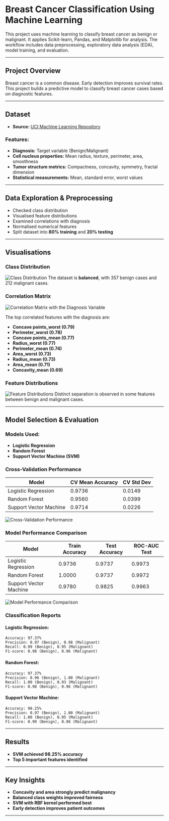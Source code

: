 # Breast Cancer Classification Using Machine Learning

This project uses machine learning to classify breast cancer as benign or malignant. It applies Scikit-learn, Pandas, and Matplotlib for analysis. The workflow includes data preprocessing, exploratory data analysis (EDA), model training, and evaluation.

---

## Project Overview

Breast cancer is a common disease. Early detection improves survival rates. This project builds a predictive model to classify breast cancer cases based on diagnostic features.

---

## Dataset

- **Source:** [UCI Machine Learning Repository](https://archive.ics.uci.edu/ml/datasets/Breast+Cancer+Wisconsin+\(Diagnostic\))


### Features:

- **Diagnosis:** Target variable (Benign/Malignant)
- **Cell nucleus properties:** Mean radius, texture, perimeter, area, smoothness
- **Tumor structure metrics:** Compactness, concavity, symmetry, fractal dimension
- **Statistical measurements:** Mean, standard error, worst values

---

## Data Exploration & Preprocessing

- Checked class distribution
- Visualised feature distributions
- Examined correlations with diagnosis
- Normalised numerical features
- Split dataset into **80% training** and **20% testing**

---

## Visualisations

### Class Distribution
![Class Distribution](images/class-distribution.png)
The dataset is **balanced**, with 357 benign cases and 212 malignant cases.

### Correlation Matrix
![Correlation Matrix with the Diagnosis Variable](images/corr_matrix.png)

The top correlated features with the diagnosis are:

- **Concave points\_worst (0.79)**
- **Perimeter\_worst (0.78)**
- **Concave points\_mean (0.77)**
- **Radius\_worst (0.77)**
- **Perimeter\_mean (0.74)**
- **Area\_worst (0.73)**
- **Radius\_mean (0.73)**
- **Area\_mean (0.71)**
- **Concavity\_mean (0.69)**

### Feature Distributions
![Feature Distributions](images/feature_distributions.png)
Distinct separation is observed in some features between benign and malignant cases.

---

## Model Selection & Evaluation

### Models Used:

- **Logistic Regression**
- **Random Forest**
- **Support Vector Machine (SVM)**

### Cross-Validation Performance

| Model                  | CV Mean Accuracy | CV Std Dev |
| ---------------------- | ---------------- | ---------- |
| Logistic Regression    | 0.9736           | 0.0149     |
| Random Forest          | 0.9560           | 0.0399     |
| Support Vector Machine | 0.9714           | 0.0226     |

![Cross-Validation Performance](images/cross_validation_performance.png)

### Model Performance Comparison

| Model                  | Train Accuracy | Test Accuracy | ROC-AUC Test |
| ---------------------- | -------------- | ------------- | ------------ |
| Logistic Regression    | 0.9736         | 0.9737        | 0.9973       |
| Random Forest          | 1.0000         | 0.9737        | 0.9972       |
| Support Vector Machine | 0.9780         | 0.9825        | 0.9963       |

![Model Performance Comparison](images/model_performance_comparison.png)

### Classification Reports

#### Logistic Regression:

```
Accuracy: 97.37%
Precision: 0.97 (Benign), 0.98 (Malignant)
Recall: 0.99 (Benign), 0.95 (Malignant)
F1-score: 0.98 (Benign), 0.96 (Malignant)
```

#### Random Forest:

```
Accuracy: 97.37%
Precision: 0.96 (Benign), 1.00 (Malignant)
Recall: 1.00 (Benign), 0.93 (Malignant)
F1-score: 0.98 (Benign), 0.96 (Malignant)
```

#### Support Vector Machine:

```
Accuracy: 98.25%
Precision: 0.97 (Benign), 1.00 (Malignant)
Recall: 1.00 (Benign), 0.95 (Malignant)
F1-score: 0.99 (Benign), 0.98 (Malignant)
```

---

## Results

- **SVM achieved 98.25% accuracy**
- **Top 5 important features identified**


---

## Key Insights

- **Concavity and area strongly predict malignancy**
- **Balanced class weights improved fairness**
- **SVM with RBF kernel performed best**
- **Early detection improves patient outcomes**

---
